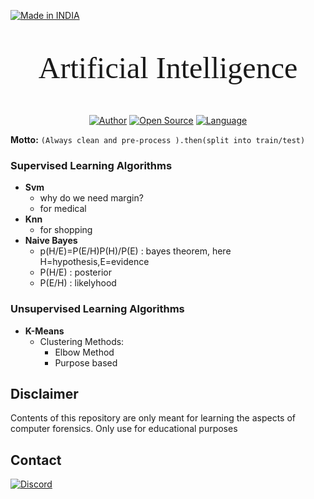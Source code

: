 <p align="left">
<a href="#"><img title="Made in INDIA" src="https://img.shields.io/badge/MADE%20IN-INDIA-green?colorA=%23ff9933&colorB=%23017e40&style=for-the-badge"></a>
</p>

<p align='center' style="font-size:48px; font-family: cursive; "> Artificial Intelligence </p>
</p>

<p align="center">
<a href="https://github.com/Pruthviraj-S"><img title="Author" src="https://img.shields.io/badge/Author-Pruthviraj--S-red.svg?style=for-the-badge&logo=github"></a>
<a href="#"><img title="Open Source" src="https://img.shields.io/badge/Open%20Source-%E2%9D%A4-green?style=for-the-badge"></a>
<a href="#"><img title="Language" src="https://img.shields.io/github/license/Pruthviraj-S/Computer-Forensics?style=for-the-badge"></a>
</p>

**Motto:** `(Always clean and pre-process ).then(split into train/test)`
### Supervised Learning Algorithms

- **Svm**
    - why do we need margin?
    - for medical
- **Knn**
    - for shopping
- **Naive Bayes**   
    - p(H/E)=P(E/H)P(H)/P(E)   : bayes theorem, here H=hypothesis,E=evidence
    - P(H/E) : posterior
    - P(E/H) : likelyhood

### Unsupervised Learning Algorithms

- **K-Means**
    - Clustering Methods:
        - Elbow Method
        - Purpose based

## Disclaimer
Contents of this repository are only meant for learning the aspects of computer forensics. Only use for educational purposes
## Contact
<p align='left'><a href='https://discord.com/channels/@me/495023063486824467'><img alt="Discord" src="https://img.shields.io/badge/Discord%20-%237289DA.svg?&style=for-the-badge&logo=discord&logoColor=white"/></a></p>